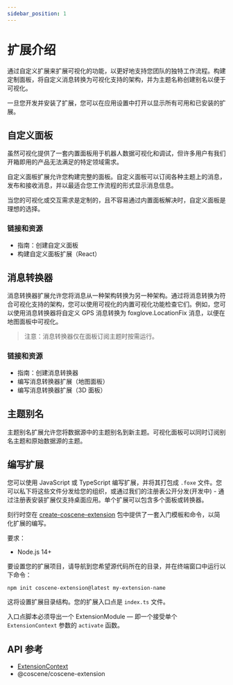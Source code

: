 ```yaml
---
sidebar_position: 1
---
```


# 扩展介绍

通过自定义扩展来扩展可视化的功能，以更好地支持您团队的独特工作流程。构建定制面板，将自定义消息转换为可视化支持的架构，并为主题名称创建别名以便于可视化。

一旦您开发并安装了扩展，您可以在应用设置中打开以显示所有可用和已安装的扩展。

## 自定义面板

虽然可视化提供了一套内置面板用于机器人数据可视化和调试，但许多用户有我们开箱即用的产品无法满足的特定领域需求。

自定义面板扩展允许您构建完整的面板。自定义面板可以订阅各种主题上的消息，发布和接收消息，并以最适合您工作流程的形式显示消息信息。

当您的可视化或交互需求是定制的，且不容易通过内置面板解决时，自定义面板是理想的选择。

### 链接和资源

* 指南：创建自定义面板
* 构建自定义面板扩展（React）

## 消息转换器

消息转换器扩展允许您将消息从一种架构转换为另一种架构。通过将消息转换为符合可视化支持的架构，您可以使用可视化的内置可视化功能检查它们。例如，您可以使用消息转换器将自定义 GPS 消息转换为 foxglove.LocationFix 消息，以便在地图面板中可视化。

> 注意：消息转换器仅在面板订阅主题时按需运行。

### 链接和资源

* 指南：创建消息转换器
* 编写消息转换器扩展（地图面板）
* 编写消息转换器扩展（3D 面板）

## 主题别名

主题别名扩展允许您将数据源中的主题别名到新主题。可视化面板可以同时订阅别名主题和原始数据源的主题。

## 编写扩展

您可以使用 JavaScript 或 TypeScript 编写扩展，并将其打包成 `.foxe` 文件。您可以私下将这些文件分发给您的组织，或通过我们的注册表公开分发(开发中) - 通过注册表安装扩展仅支持桌面应用。单个扩展可以包含多个面板或转换器。

刻行时空在 [create-coscene-extension](https://github.com/coscene-io/create-coscene-extension) 包中提供了一套入门模板和命令，以简化扩展的编写。

要求：

* Node.js 14+

要设置您的扩展项目，请导航到您希望源代码所在的目录，并在终端窗口中运行以下命令：

```
npm init coscene-extension@latest my-extension-name
```

这将设置扩展目录结构。您的扩展入口点是 `index.ts` 文件。

入口点脚本必须导出一个 ExtensionModule — 即一个接受单个 `ExtensionContext` 参数的 `activate` 函数。

## API 参考

* [ExtensionContext](/docs/viz/extensions/api/entry-point/extension-context)
* @coscene/coscene-extension
